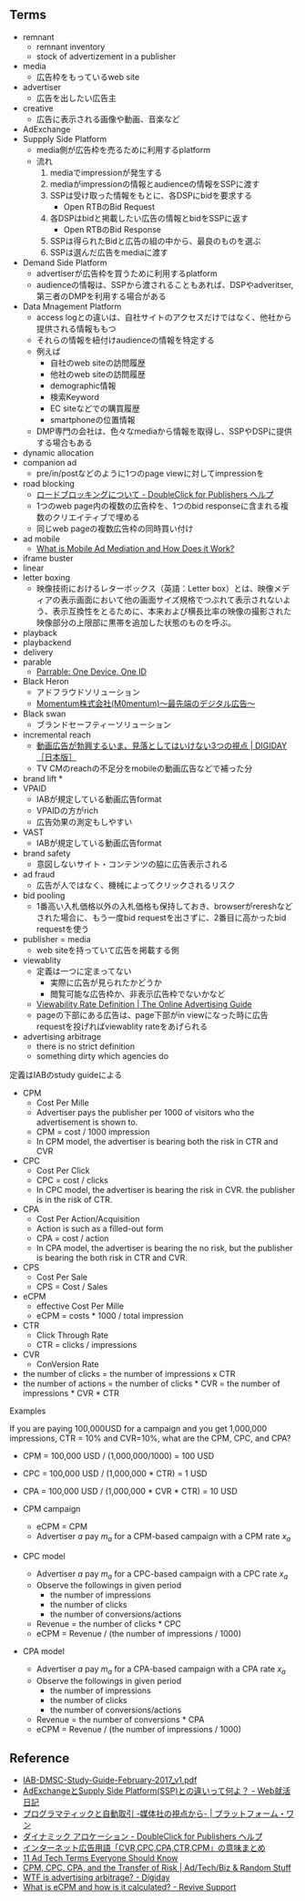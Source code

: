 ## Terms

* remnant
    * remnant inventory
    * stock of advertizement in a publisher
* media
    * 広告枠をもっているweb site
* advertiser
    * 広告を出したい広告主
* creative
    * 広告に表示される画像や動画、音楽など
* AdExchange
* Suppply Side Platform
    * media側が広告枠を売るために利用するplatform
    * 流れ
        1. mediaでimpressionが発生する
        2. mediaがimpressionの情報とaudienceの情報をSSPに渡す
        3. SSPは受け取った情報をもとに、各DSPにbidを要求する
            * Open RTBのBid Request
        4. 各DSPはbidと掲載したい広告の情報とbidをSSPに返す
            * Open RTBのBid Response
        5. SSPは得られたBidと広告の組の中から、最良のものを選ぶ
        6. SSPは選んだ広告をmediaに渡す
* Demand Side Platform
    * advertiserが広告枠を買うために利用するplatform
    * audienceの情報は、SSPから渡されることもあれば、DSPやadveritser, 第三者のDMPを利用する場合がある
* Data Mnagement Platform
    * access logとの違いは、自社サイトのアクセスだけではなく、他社から提供される情報ももつ
    * それらの情報を紐付けaudienceの情報を特定する
    * 例えば
        * 自社のweb siteの訪問履歴
        * 他社のweb siteの訪問履歴
        * demographic情報
        * 検索Keyword
        * EC siteなどでの購買履歴
        * smartphoneの位置情報
    * DMP専門の会社は、色々なmediaから情報を取得し、SSPやDSPに提供する場合もある
* dynamic allocation
* companion ad
    * pre/in/postなどのように1つのpage viewに対してimpressionを
* road blocking
    * [ロードブロッキングについて - DoubleClick for Publishers ヘルプ](https://support.google.com/dfp_premium/answer/177277?hl=ja)
    * 1つのweb page内の複数の広告枠を、1つのbid responseに含まれる複数のクリエイティブで埋める
    * 同じweb pageの複数広告枠の同時買い付け
* ad mobile
    * [What is Mobile Ad Mediation and How Does it Work?](http://www.adotas.com/2014/07/what-is-mobile-ad-mediation-and-how-does-it-work/)
* iframe buster
* linear
* letter boxing
    * 映像技術におけるレターボックス（英語：Letter box）とは、映像メディアの表示画面において他の画面サイズ規格でつぶれて表示されないよう、表示互換性をとるために、本来および横長比率の映像の撮影された映像部分の上限部に黒帯を追加した状態のものを呼ぶ。
* playback
* playbackend
* delivery
* parable
    * [Parrable: One Device, One ID](https://www.parrable.com/#)
* Black Heron
    * アドフラウドソリューション
    * [Momentum株式会社(M0mentum)～最先端のデジタル広告～](http://www.m0mentum.co.jp/service/blackheron.html)
* Black swan
    * ブランドセーフティーソリューション
* incremental reach
    * [動画広告が勃興するいま、見落としてはいけない3つの視点 | DIGIDAY［日本版］](http://digiday.jp/brands/suvt-3-point-of-view/)
    * TV CMのreachの不足分をmobileの動画広告などで補った分
* brand lift
    * 
* VPAID
    * IABが規定している動画広告format
    * VPAIDの方がrich
    * 広告効果の測定もしやすい
* VAST
    * IABが規定している動画広告format
* brand safety
    * 意図しないサイト・コンテンツの脇に広告表示される
* ad fraud
    * 広告が人ではなく、機械によってクリックされるリスク
* bid pooling
    * 1番高い入札価格以外の入札価格も保持しておき、browserがrereshなどされた場合に、もう一度bid requestを出さずに、2番目に高かったbid requestを使う
* publisher = media
    * web siteを持っていて広告を掲載する側
* viewablity
    * 定義は一つに定まってない
        * 実際に広告が見られたかどうか
        * 閲覧可能な広告枠か、非表示広告枠でないかなど
    * [Viewability Rate Definition | The Online Advertising Guide](https://theonlineadvertisingguide.com/glossary/viewability-rate/)
    * pageの下部にある広告は、page下部がin viewになった時に広告requestを投げればviewablity rateをあげられる
* advertising arbitrage
    * there is no strict definition
    * something dirty which agencies do


定義はIABのstudy guideによる

* CPM
    * Cost Per Mille
    * Advertiser pays the publisher per 1000 of visitors who the advertisement is shown to.
    * CPM = cost / 1000 impression
    * In CPM model, the advertiser is bearing both the risk in CTR and CVR
* CPC
    * Cost Per Click
    * CPC = cost / clicks
    * In CPC model, the advertiser is bearing the risk in CVR. the publisher is in the risk of CTR.
* CPA
    * Cost Per Action/Acquisition
    * Action is such as a filled-out form
    * CPA = cost / action
    * In CPA model, the advertiser is bearing the no risk, but the publisher is bearing the both risk in CTR and CVR.
* CPS
    * Cost Per Sale
    * CPS = Cost / Sales
* eCPM
    * effective Cost Per Mille
    * eCPM = costs * 1000 / total impression
* CTR
    * Click Through Rate
    * CTR = clicks / impressions
* CVR
    * ConVersion Rate
* the number of clicks = the number of impressions x CTR
* the number of actions = the number of clicks * CVR = the number of impressions * CVR * CTR


Examples

If you are paying 100,000USD for a campaign and you get 1,000,000 impressions, CTR = 10% and CVR=10%, what are the CPM, CPC, and CPA?

* CPM = 100,000 USD / (1,000,000/1000) = 100 USD
* CPC = 100,000 USD / (1,000,000 * CTR) = 1 USD
* CPA = 100,000 USD / (1,000,000 * CVR * CTR) = 10 USD

* CPM campaign
    * eCPM = CPM
    * Advertiser $a$ pay $m_{a}$ for a CPM-based campaign with a CPM rate $x_{a}$
* CPC model
    * Advertiser $a$ pay $m_{a}$ for a CPC-based campaign with a CPC rate $x_{a}$
    * Observe the followings in given period
        * the number of impressions
        * the number of clicks
        * the number of conversions/actions
    * Revenue = the number of clicks * CPC
    * eCPM = Revenue / (the number of impressions / 1000)
* CPA model
    * Advertiser $a$ pay $m_{a}$ for a CPA-based campaign with a CPA rate $x_{a}$
    * Observe the followings in given period
        * the number of impressions
        * the number of clicks
        * the number of conversions/actions
    * Revenue = the number of conversions * CPA
    * eCPM = Revenue / (the number of impressions / 1000)


## Reference
* [IAB-DMSC-Study-Guide-February-2017_v1.pdf](https://www.iab.com/wp-content/uploads/2017/02/IAB-DMSC-Study-Guide-February-2017_v1.pdf)
* [AdExchangeとSupply Side Platform(SSP)との違いって何よ？ - Web就活日記](http://yut.hatenablog.com/entry/2015/12/23/024629)
* [プログラマティックと自動取引 -媒体社の視点から- | プラットフォーム・ワン](https://www.platform-one.co.jp/IAB_Digital_Simplified_Programmatic_Sept_2013_JP.html)
* [ダイナミック アロケーション - DoubleClick for Publishers ヘルプ](https://support.google.com/dfp_premium/answer/3721872?hl=ja)
* [インターネット広告用語「CVR,CPC,CPA,CTR,CPM」の意味まとめ](http://deaimobi.com/mbnk-181/)
* [11 Ad Tech Terms Everyone Should Know](https://blog.adroll.com/trends/ad-tech-terms-glossary)
* [CPM, CPC, CPA, and the Transfer of Risk | Ad/Tech/Biz & Random Stuff](http://www.ronkato.com/cpm-cpc-cpa-and-the-transfer-of-risk/)
* [WTF is advertising arbitrage? \- Digiday](https://digiday.com/marketing/wtf-arbitrage/)
* [What is eCPM and how is it calculated? \- Revive Support](http://www.reviveconsultant.com/articles/what-is-ecpm-and-how-is-it-calculated/)
